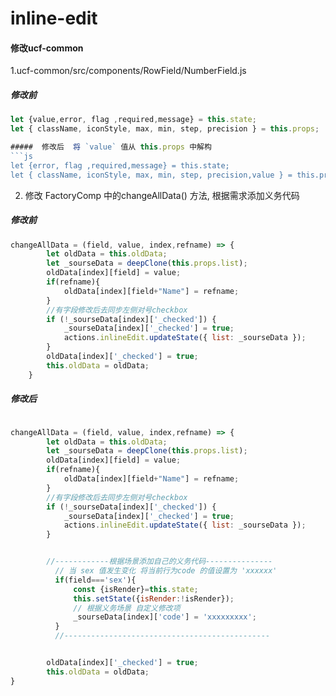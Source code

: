 # inline-edit

####  修改ucf-common 

1.ucf-common/src/components/RowField/NumberField.js
#####  修改前
```js
let {value,error, flag ,required,message} = this.state;
let { className, iconStyle, max, min, step, precision } = this.props;

#####  修改后  将 `value` 值从 this.props 中解构
```js
let {error, flag ,required,message} = this.state;
let { className, iconStyle, max, min, step, precision,value } = this.props;
```

2. 修改 FactoryComp 中的changeAllData() 方法, 根据需求添加义务代码
##### 修改前
```js
changeAllData = (field, value, index,refname) => {
        let oldData = this.oldData;
        let _sourseData = deepClone(this.props.list);
        oldData[index][field] = value;
        if(refname){
            oldData[index][field+"Name"] = refname;
        }
        //有字段修改后去同步左侧对号checkbox
        if (!_sourseData[index]['_checked']) {
            _sourseData[index]['_checked'] = true;
            actions.inlineEdit.updateState({ list: _sourseData });
        }
        oldData[index]['_checked'] = true;
        this.oldData = oldData;
    }
```
##### 修改后
```js

changeAllData = (field, value, index,refname) => {
        let oldData = this.oldData;
        let _sourseData = deepClone(this.props.list);
        oldData[index][field] = value;
        if(refname){
            oldData[index][field+"Name"] = refname;
        }
        //有字段修改后去同步左侧对号checkbox
        if (!_sourseData[index]['_checked']) {
            _sourseData[index]['_checked'] = true;
            actions.inlineEdit.updateState({ list: _sourseData });
        }


        //------------根据场景添加自己的义务代码---------------
          // 当 sex 值发生变化 将当前行为code 的值设置为 'xxxxxx'
          if(field==='sex'){
              const {isRender}=this.state;
              this.setState({isRender:!isRender});
              // 根据义务场景 自定义修改项
              _sourseData[index]['code'] = 'xxxxxxxxx';
          }
	      //----------------------------------------------


        oldData[index]['_checked'] = true;
        this.oldData = oldData;
}
```









